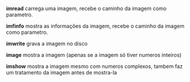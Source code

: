 **imread** carrega uma imagem, recebe o caminho da imagem como parametro.  
  
**imfinfo** mostra as informações da imagem, recebe o caminho da imagem como parametro.  
  
**imwrite** grava a imagem no disco  
  
**image** mostra a imagem (apenas se a imagem só tiver numeros inteiros)  
  
**imshow** mostra a imagem mesmo com numeros complexos, tambem faz um tratamento da imagem antes de mostra-la  
  

